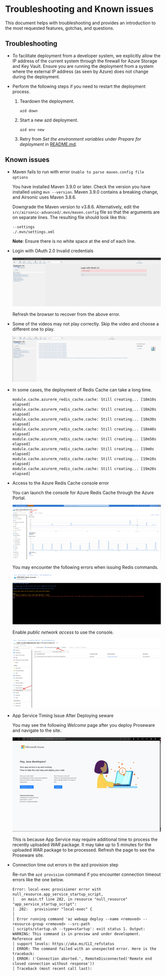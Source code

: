 # Troubleshooting and Known issues

This document helps with troubleshooting and provides an introduction to the most requested features, gotchas, and questions.

## Troubleshooting

* To facilitate deployment from a developer system, we explicitly allow the IP address of the current system through the firewall for Azure Storage and Key Vault. Ensure you are running the deployment from a system where the external IP address (as seen by Azure) does not change during the deployment.

* Perform the following steps if you need to restart the deployment process.

    1. Teardown the deployment.
    
        ```shell
        azd down
        ```

    1. Start a new azd deployment.

        ```shell
        azd env new
        ```

    1. Retry from *Set the environment variables* under *Prepare for deployment* in [README.md](./README.md).

## Known issues

* Maven fails to run  with error `Unable to parse maven.config file options`

  You have installed Maven 3.9.0 or later.  Check the version you have installed using `mvn --version`.  Maven 3.9.0 contains a breaking change, and Airsonic uses Maven 3.8.6.

  Downgrade the Maven version to v3.8.6.  Alternatively, edit the `src/airsonic-advanced/.mvn/maven.config` file so that the arguments are on separate lines.  The resulting file should look like this:

  ```text
  --settings
  ./.mvn/settings.xml
  ```

  **Note**: Ensure there is no white space at the end of each line.

* Login with OAuth 2.0 Invalid credentials

    ![Aisonic AAD](docs/assets/azureauthtimeout.png)

    Refresh the browser to recover from the above error.

* Some of the videos may not play correctly.  Skip the video and choose a different one to play.

    ![Aisonic Video Playing Error](docs/assets/error-playing-video.png)

* In some cases, the deployment of Redis Cache can take a long time.
    
    ```
    module.cache.azurerm_redis_cache.cache: Still creating... [18m10s elapsed]
    module.cache.azurerm_redis_cache.cache: Still creating... [18m20s elapsed]
    module.cache.azurerm_redis_cache.cache: Still creating... [18m30s elapsed]
    module.cache.azurerm_redis_cache.cache: Still creating... [18m40s elapsed]
    module.cache.azurerm_redis_cache.cache: Still creating... [18m50s elapsed]
    module.cache.azurerm_redis_cache.cache: Still creating... [19m0s elapsed]
    module.cache.azurerm_redis_cache.cache: Still creating... [19m10s elapsed]
    module.cache.azurerm_redis_cache.cache: Still creating... [19m20s elapsed]
    ````

* Access to the Azure Redis Cache console error

    You can launch the console for Azure Redis Cache through the Azure Portal.

    ![Aisonic AAD](docs/assets/azure-redis-console.png)

    You may encounter the following errors when issuing Redis commands.

    ![Aisonic AAD](docs/assets/azure-redis-private-console-error.png)

    Enable *public network access* to use the console.

    ![Aisonic AAD](docs/assets/azure-redis-enable-public-network-access.png)

* App Service Timing Issue After Deploying seware

    You may see the following *Welcome* page after you deploy Proseware and navigate to the site.

    ![Aisonic AAD](docs/assets/appservice-welcome-java.png)

    This is because App Service may require additional time to process the recently uploaded *WAR* package. It may take up to 5 minutes for the uploaded WAR package to be processed. Refresh the page to see the Proseware site.

* Connection time out errors in the azd provision step

    Re-run the `azd provision` command if you encounter connection timeout errors like the one below.

    ```
    Error: local-exec provisioner error with null_resource.app_service_startup_script,
    │   on main.tf line 282, in resource "null_resource" "app_service_startup_script":
    │  282:   provisioner "local-exec" {
    │ 
    │ Error running command 'az webapp deploy --name <removed> --resource-group <removed> --src-path
    │ scripts/startup.sh --type=startup': exit status 1. Output: WARNING: This command is in preview and under development. Reference and
    │ support levels: https://aka.ms/CLI_refstatus
    │ ERROR: The command failed with an unexpected error. Here is the traceback:
    │ ERROR: ('Connection aborted.', RemoteDisconnected('Remote end closed connection without response'))
    │ Traceback (most recent call last):
    ```